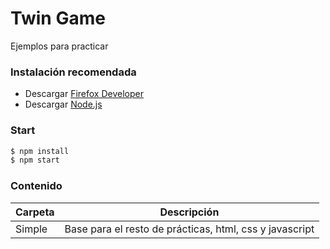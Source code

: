 # Twin Game

Ejemplos para practicar

### Instalación recomendada

- Descargar [Firefox Developer](https://www.mozilla.org/es-ES/firefox/developer/)
- Descargar [Node.js](https://nodejs.org/)

### Start

```sh
$ npm install
$ npm start
```


### Contenido

| Carpeta | Descripción |
| ------ | ------ |
| Simple | Base para el resto de prácticas, html, css y javascript |

